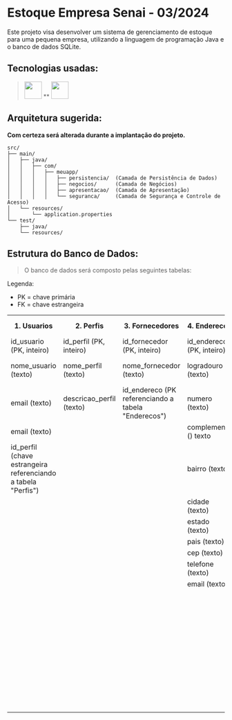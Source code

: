# Estoque Empresa Senai - 03/2024
Este projeto visa desenvolver um sistema de gerenciamento de estoque para uma pequena empresa, utilizando a linguagem de programação Java e o banco de dados SQLite.
## Tecnologias usadas:
> [<img src="https://cdn.jsdelivr.net/gh/devicons/devicon@latest/icons/java/java-original-wordmark.svg" width="40" heidth="40"/>](https://www.java.com) ** [<img src="https://cdn.jsdelivr.net/gh/devicons/devicon@latest/icons/sqlite/sqlite-original-wordmark.svg" width="40" heidth="40"/>](https://www.sqlite.org)

## Arquitetura sugerida:
**Com certeza será alterada durante a implantação do projeto.**
```
src/
├── main/
│   ├── java/
│   │   ├── com/
│   │   │   ├── meuapp/
│   │   │   │   ├── persistencia/  (Camada de Persistência de Dados)
│   │   │   │   ├── negocios/      (Camada de Negócios)
│   │   │   │   ├── apresentacao/  (Camada de Apresentação)
│   │   │   │   └── seguranca/     (Camada de Segurança e Controle de Acesso)
│   └── resources/
│       └── application.properties             
└── test/
    ├── java/
    └── resources/
```

## Estrutura do Banco de Dados:
> O banco de dados será composto pelas seguintes tabelas:

Legenda:
- PK = chave primária
- FK = chave estrangeira

<table>
  <tr>
    <th class="1_1">1. Usuarios</th>
    <th class="1_2">2. Perfis</th>
    <th class="1_3">3. Fornecedores</th>
    <th class="1_4">4. Enderecos</th>
    <th class="1_5">5. Produtos</th>
    <th class="1_6">6. Pedidos</th>
    <th class="1_7">7. MovimentacaoEstoque</th>
  </tr>
  <tr>
    <td class="1_1">id_usuario (PK, inteiro)</td>
    <td class="1_1">id_perfil (PK, inteiro)</td>
    <td class="1_1">id_fornecedor (PK, inteiro)</td>
    <td class="1_1">id_endereco (PK, inteiro)</td>
    <td class="1_1">id_produto (PK, inteiro)</td>
    <td class="1_1">id_pedido (PK, inteiro)</td>
    <td class="1_1">id_movimentacao (PK, inteiro)</td>
  </tr>
  <tr>
    <td>nome_usuario (texto)</td>
    <td>nome_perfil (texto)</td>
    <td>nome_fornecedor (texto)</td>
    <td>logradouro (texto)</td>
    <td>nome_produto (texto)</td>
    <td>data_pedido (data)</td>
    <td>id_produto (FK referenciando a tabela "Produtos)</td>
  </tr>
    <tr>
    <td>email (texto)</td>
    <td>descricao_perfil (texto)</td>
    <td>id_endereco (PK referenciando a tabela "Enderecos")</td>
    <td>numero (texto)</td>
    <td></td>
    <td></td>
    <td></td>
  </tr>
    <tr>
    <td>email (texto)</td>
    <td></td>
    <td></td>
    <td>complemento () texto</td>
    <td></td>
    <td></td>
    <td></td>
  </tr>
    <tr>
    <td>id_perfil (chave estrangeira referenciando a tabela "Perfis")</td>
    <td></td>
    <td></td>
    <td>bairro (texto)</td>
    <td></td>
    <td></td>
    <td></td>
  </tr>
    <tr>
    <td></td>
    <td></td>
    <td></td>
    <td>cidade (texto)</td>
    <td></td>
    <td></td>
    <td></td>
  </tr>
  <tr>
    <td></td>
    <td></td>
    <td></td>
    <td>estado (texto)</td>
    <td></td>
    <td></td>
    <td></td>
  </tr>
  <tr>
    <td></td>
    <td></td>
    <td></td>
    <td>pais (texto)</td>
    <td></td>
    <td></td>
    <td></td>
  </tr>
  <tr>
    <td></td>
    <td></td>
    <td></td>
    <td>cep (texto)</td>
    <td></td>
    <td></td>
    <td></td>
  </tr>
  <tr>
    <td></td>
    <td></td>
    <td></td>
    <td>telefone (texto)</td>
    <td></td>
    <td></td>
    <td></td>
  </tr>
  <tr>
    <td></td>
    <td></td>
    <td></td>
    <td>email (texto)</td>
    <td></td>
    <td></td>
    <td></td>
  </tr>
  <tr>
    <td></td>
    <td></td>
    <td></td>
    <td></td>
    <td>preco_unitario (decimal)</td>
    <td></td>
    <td></td>
  </tr>
  <tr>
    <td></td>
    <td></td>
    <td></td>
    <td></td>
    <td>quantidade_estoque (inteiro)</td>
    <td></td>
    <td></td>
  </tr>
    <tr>
    <td></td>
    <td></td>
    <td></td>
    <td></td>
    <td>id_fornecedor (FK referenciando a tabela Fornecedores)</td>
    <td></td>
    <td></td>
  </tr>
  <tr>
    <td></td>
    <td></td>
    <td></td>
    <td></td>
    <td>categoria (texto)</td>
    <td></td>
    <td></td>
  </tr>
  <tr>
    <td></td>
    <td></td>
    <td></td>
    <td></td>
    <td>marca (texto)</td>
    <td></td>
    <td></td>
  </tr>
  <tr>
    <td></td>
    <td></td>
    <td></td>
    <td></td>
    <td>data_validade (data)</td>
    <td></td>
    <td></td>
  </tr>
  <tr>
    <td></td>
    <td></td>
    <td></td>
    <td></td>
    <td>lote (texto)</td>
    <td></td>
    <td></td>
  </tr>
</table>
